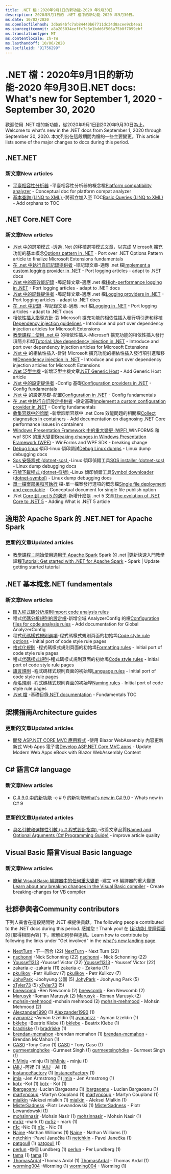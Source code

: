 ```yaml
---
title: .NET 檔：2020年9月1日的新功能-2020 年9月30日
description: 2020年9月1日的 .NET 檔中的新功能-2020 年9月30日。
ms.date: 10/02/2020
ms.openlocfilehash: 3dba84bfc7ab84440b67711dc34d8acee9cb4ea1
ms.sourcegitcommit: a8a205034eeffc7c3e1bdd6f506a75b0f7099ebf
ms.translationtype: MT
ms.contentlocale: zh-TW
ms.lasthandoff: 10/06/2020
ms.locfileid: "91756299"
---
```

# <a name="net-docs-whats-new-for-september-1-2020---september-30-2020"></a><span data-ttu-id="070a9-103">.NET 檔：2020年9月1日的新功能-2020 年9月30日</span><span class="sxs-lookup"><span data-stu-id="070a9-103">.NET docs: What's new for September 1, 2020 - September 30, 2020</span></span>

<span data-ttu-id="070a9-104">歡迎使用 .NET 檔的新功能，從2020年9月1日到2020年9月30日為止。</span><span class="sxs-lookup"><span data-stu-id="070a9-104">Welcome to what's new in the .NET docs from September 1, 2020 through September 30, 2020.</span></span> <span data-ttu-id="070a9-105">本文列出在這段期間內檔的一些主要變更。</span><span class="sxs-lookup"><span data-stu-id="070a9-105">This article lists some of the major changes to docs during this period.</span></span>

## <a name="net"></a><span data-ttu-id="070a9-106">.NET</span><span class="sxs-lookup"><span data-stu-id="070a9-106">.NET</span></span>

### <a name="new-articles"></a><span data-ttu-id="070a9-107">新文章</span><span class="sxs-lookup"><span data-stu-id="070a9-107">New articles</span></span>

- <span data-ttu-id="070a9-108">[平臺相容性分析器](../standard/analyzers/platform-compat-analyzer.md) -平臺相容性分析器的概念檔</span><span class="sxs-lookup"><span data-stu-id="070a9-108">[Platform compatibility analyzer](../standard/analyzers/platform-compat-analyzer.md) - Conceptual doc for platform compat analyzer</span></span>
- <span data-ttu-id="070a9-109">[基本查詢 (LINQ to XML) ](../standard/linq/basic-queries-linq-to-xml.md) -將孤立加入至 TOC</span><span class="sxs-lookup"><span data-stu-id="070a9-109">[Basic Queries (LINQ to XML)](../standard/linq/basic-queries-linq-to-xml.md) - Add orphans to TOC</span></span>

## <a name="net-core"></a><span data-ttu-id="070a9-110">.NET Core</span><span class="sxs-lookup"><span data-stu-id="070a9-110">.NET Core</span></span>

### <a name="new-articles"></a><span data-ttu-id="070a9-111">新文章</span><span class="sxs-lookup"><span data-stu-id="070a9-111">New articles</span></span>

- <span data-ttu-id="070a9-112">[.Net 中的選項模式](../core/extensions/options.md) -透過 .Net 的移植選項模式文章，以完成 Microsoft 擴充功能的基本概念</span><span class="sxs-lookup"><span data-stu-id="070a9-112">[Options pattern in .NET](../core/extensions/options.md) - Port over .NET Options Pattern article to finalize Microsoft Extensions fundamentals</span></span>
- <span data-ttu-id="070a9-113">[在 .net 中執行自訂記錄提供者](../core/extensions/custom-logging-provider.md) -埠記錄文章-適應 .net 檔</span><span class="sxs-lookup"><span data-stu-id="070a9-113">[Implement a custom logging provider in .NET](../core/extensions/custom-logging-provider.md) - Port logging articles - adapt to .NET docs</span></span>
- <span data-ttu-id="070a9-114">[.Net 中的高效能記錄](../core/extensions/high-performance-logging.md) -埠記錄文章-適應 .net 檔</span><span class="sxs-lookup"><span data-stu-id="070a9-114">[High-performance logging in .NET](../core/extensions/high-performance-logging.md) - Port logging articles - adapt to .NET docs</span></span>
- <span data-ttu-id="070a9-115">[.Net 中的記錄提供者](../core/extensions/logging-providers.md) -埠記錄文章-適應 .net 檔</span><span class="sxs-lookup"><span data-stu-id="070a9-115">[Logging providers in .NET](../core/extensions/logging-providers.md) - Port logging articles - adapt to .NET docs</span></span>
- <span data-ttu-id="070a9-116">[在 .net 中記錄](../core/extensions/logging.md) -埠記錄文章-適應 .net 檔</span><span class="sxs-lookup"><span data-stu-id="070a9-116">[Logging in .NET](../core/extensions/logging.md) - Port logging articles - adapt to .NET docs</span></span>
- <span data-ttu-id="070a9-117">相依性[插入指導方針](../core/extensions/dependency-injection-guidelines.md)-對 Microsoft 擴充功能的相依性插入發行項引進和移植</span><span class="sxs-lookup"><span data-stu-id="070a9-117">[Dependency injection guidelines](../core/extensions/dependency-injection-guidelines.md) - Introduce and port over dependency injection articles for Microsoft Extensions</span></span>
- <span data-ttu-id="070a9-118">[教學課程：使用 .net 中](../core/extensions/dependency-injection-usage.md) 的相依性插入-Microsoft 擴充功能的相依性插入發行項簡介和埠</span><span class="sxs-lookup"><span data-stu-id="070a9-118">[Tutorial: Use dependency injection in .NET](../core/extensions/dependency-injection-usage.md) - Introduce and port over dependency injection articles for Microsoft Extensions</span></span>
- <span data-ttu-id="070a9-119">[.Net 中](../core/extensions/dependency-injection.md) 的相依性插入-針對 Microsoft 擴充功能的相依性插入發行項引進和移植</span><span class="sxs-lookup"><span data-stu-id="070a9-119">[Dependency injection in .NET](../core/extensions/dependency-injection.md) - Introduce and port over dependency injection articles for Microsoft Extensions</span></span>
- <span data-ttu-id="070a9-120">[.Net 泛型主機](../core/extensions/generic-host.md) -新增泛型主機文章</span><span class="sxs-lookup"><span data-stu-id="070a9-120">[.NET Generic Host](../core/extensions/generic-host.md) - Add Generic Host article</span></span>
- <span data-ttu-id="070a9-121">[.Net 中的設定提供者](../core/extensions/configuration-providers.md) -Config 基礎</span><span class="sxs-lookup"><span data-stu-id="070a9-121">[Configuration providers in .NET](../core/extensions/configuration-providers.md) - Config fundamentals</span></span>
- <span data-ttu-id="070a9-122">[.Net 中](../core/extensions/configuration.md) 的設定基礎-配置</span><span class="sxs-lookup"><span data-stu-id="070a9-122">[Configuration in .NET](../core/extensions/configuration.md) - Config fundamentals</span></span>
- <span data-ttu-id="070a9-123">[在 .net 中執行自訂設定提供者](../core/extensions/custom-configuration-provider.md) -設定基礎</span><span class="sxs-lookup"><span data-stu-id="070a9-123">[Implement a custom configuration provider in .NET](../core/extensions/custom-configuration-provider.md) - Config fundamentals</span></span>
- <span data-ttu-id="070a9-124">[收集容器中的診斷](../core/diagnostics/diagnostics-in-containers.md) -新增診斷容器中 .net Core 效能問題的相關檔</span><span class="sxs-lookup"><span data-stu-id="070a9-124">[Collect diagnostics in containers](../core/diagnostics/diagnostics-in-containers.md) - Add documentation on diagnosing .NET Core performance issues in containers</span></span>
- <span data-ttu-id="070a9-125">[Windows Presentation Framework 中的重大變更 (WPF) ](../core/compatibility/wpf.md) WINFORMS 和 wpf SDK 的重大變更</span><span class="sxs-lookup"><span data-stu-id="070a9-125">[Breaking changes in Windows Presentation Framework (WPF)](../core/compatibility/wpf.md) - WinForms and WPF SDK - breaking change</span></span>
- <span data-ttu-id="070a9-126">[Debug linux](../core/diagnostics/debug-linux-dumps.md) 傾印-linux 傾印調試</span><span class="sxs-lookup"><span data-stu-id="070a9-126">[Debug Linux dumps](../core/diagnostics/debug-linux-dumps.md) - Linux dump debugging docs</span></span>
- <span data-ttu-id="070a9-127">[Sos 安裝程式 (dotnet-sos) ](../core/diagnostics/dotnet-sos.md) -Linux 傾印偵錯工具</span><span class="sxs-lookup"><span data-stu-id="070a9-127">[SOS installer (dotnet-sos)](../core/diagnostics/dotnet-sos.md) - Linux dump debugging docs</span></span>
- <span data-ttu-id="070a9-128">[符號下載程式 (dotnet-符號) ](../core/diagnostics/dotnet-symbol.md) -Linux 傾印偵錯工具</span><span class="sxs-lookup"><span data-stu-id="070a9-128">[Symbol downloader (dotnet-symbol)](../core/diagnostics/dotnet-symbol.md) - Linux dump debugging docs</span></span>
- <span data-ttu-id="070a9-129">[單一檔案部署和可執行](../core/deploying/single-file.md) 檔-單一檔案發行選項的概念檔</span><span class="sxs-lookup"><span data-stu-id="070a9-129">[Single file deployment and executable](../core/deploying/single-file.md) - Conceptual document for single file publish option</span></span>
- <span data-ttu-id="070a9-130">.Net [Core 到 .net 5 的演進](../core/dotnet-five.md)-新增什麼是 .net 5 文章</span><span class="sxs-lookup"><span data-stu-id="070a9-130">[The evolution of .NET Core to .NET 5](../core/dotnet-five.md) - Adding What is .NET 5 article</span></span>

## <a name="net-for-apache-spark"></a><span data-ttu-id="070a9-131">適用於 Apache Spark 的 .NET</span><span class="sxs-lookup"><span data-stu-id="070a9-131">.NET for Apache Spark</span></span>

### <a name="updated-articles"></a><span data-ttu-id="070a9-132">更新的文章</span><span class="sxs-lookup"><span data-stu-id="070a9-132">Updated articles</span></span>

- <span data-ttu-id="070a9-133">[教學課程：開始使用適用于 Apache Spark](../spark/tutorials/get-started.md) Spark 的 .net |更新快速入門教學課程</span><span class="sxs-lookup"><span data-stu-id="070a9-133">[Tutorial: Get started with .NET for Apache Spark](../spark/tutorials/get-started.md) - Spark | Update getting started tutorial</span></span>

## <a name="net-fundamentals"></a><span data-ttu-id="070a9-134">.NET 基本概念</span><span class="sxs-lookup"><span data-stu-id="070a9-134">.NET fundamentals</span></span>

### <a name="new-articles"></a><span data-ttu-id="070a9-135">新文章</span><span class="sxs-lookup"><span data-stu-id="070a9-135">New articles</span></span>

- [<span data-ttu-id="070a9-136">匯入程式碼分析規則</span><span class="sxs-lookup"><span data-stu-id="070a9-136">Import code analysis rules</span></span>](../fundamentals/code-analysis/quality-rules/index.md)
- <span data-ttu-id="070a9-137">程式[代碼分析規則的設定檔](../fundamentals/code-analysis/configuration-files.md)-新增全域 AnalyzerConfig 的檔</span><span class="sxs-lookup"><span data-stu-id="070a9-137">[Configuration files for code analysis rules](../fundamentals/code-analysis/configuration-files.md) - Add documentation for Global AnalyzerConfig</span></span>
- <span data-ttu-id="070a9-138">程式[代碼樣式規則選項](../fundamentals/code-analysis/code-style-rule-options.md)-程式碼樣式規則頁面的初始埠</span><span class="sxs-lookup"><span data-stu-id="070a9-138">[Code style rule options](../fundamentals/code-analysis/code-style-rule-options.md) - Initial port of code style rule pages</span></span>
- <span data-ttu-id="070a9-139">[格式化規則](../fundamentals/code-analysis/style-rules/formatting-rules.md) -程式碼樣式規則頁面的初始埠</span><span class="sxs-lookup"><span data-stu-id="070a9-139">[Formatting rules](../fundamentals/code-analysis/style-rules/formatting-rules.md) - Initial port of code style rule pages</span></span>
- <span data-ttu-id="070a9-140">程式[代碼樣式規則](../fundamentals/code-analysis/style-rules/index.md)-程式碼樣式規則頁面的初始埠</span><span class="sxs-lookup"><span data-stu-id="070a9-140">[Code style rules](../fundamentals/code-analysis/style-rules/index.md) - Initial port of code style rule pages</span></span>
- <span data-ttu-id="070a9-141">[語言規則](../fundamentals/code-analysis/style-rules/language-rules.md) -程式碼樣式規則頁面的初始埠</span><span class="sxs-lookup"><span data-stu-id="070a9-141">[Language rules](../fundamentals/code-analysis/style-rules/language-rules.md) - Initial port of code style rule pages</span></span>
- <span data-ttu-id="070a9-142">[命名規則](../fundamentals/code-analysis/style-rules/naming-rules.md) -程式碼樣式規則頁面的初始埠</span><span class="sxs-lookup"><span data-stu-id="070a9-142">[Naming rules](../fundamentals/code-analysis/style-rules/naming-rules.md) - Initial port of code style rule pages</span></span>
- <span data-ttu-id="070a9-143">[.Net 檔](../fundamentals/index.yml) -基礎目錄</span><span class="sxs-lookup"><span data-stu-id="070a9-143">[.NET documentation](../fundamentals/index.yml) - Fundamentals TOC</span></span>

## <a name="architecture-guides"></a><span data-ttu-id="070a9-144">架構指南</span><span class="sxs-lookup"><span data-stu-id="070a9-144">Architecture guides</span></span>

### <a name="updated-articles"></a><span data-ttu-id="070a9-145">更新的文章</span><span class="sxs-lookup"><span data-stu-id="070a9-145">Updated articles</span></span>

- <span data-ttu-id="070a9-146">[開發 ASP.NET CORE MVC 應用程式](../architecture/modern-web-apps-azure/develop-asp-net-core-mvc-apps.md) -使用 Blazor WebAssembly 內容更新新式 Web Apps 電子書</span><span class="sxs-lookup"><span data-stu-id="070a9-146">[Develop ASP.NET Core MVC apps](../architecture/modern-web-apps-azure/develop-asp-net-core-mvc-apps.md) - Update Modern Web Apps eBook with Blazor WebAssembly Content</span></span>

## <a name="c-language"></a><span data-ttu-id="070a9-147">C# 語言</span><span class="sxs-lookup"><span data-stu-id="070a9-147">C# language</span></span>

### <a name="new-articles"></a><span data-ttu-id="070a9-148">新文章</span><span class="sxs-lookup"><span data-stu-id="070a9-148">New articles</span></span>

- <span data-ttu-id="070a9-149">[C # 9.0 中的新功能](../csharp/whats-new/csharp-9.md) -c # 9 的新功能</span><span class="sxs-lookup"><span data-stu-id="070a9-149">[What's new in C# 9.0](../csharp/whats-new/csharp-9.md) - Whats new in C# 9</span></span>

### <a name="updated-articles"></a><span data-ttu-id="070a9-150">更新的文章</span><span class="sxs-lookup"><span data-stu-id="070a9-150">Updated articles</span></span>

- <span data-ttu-id="070a9-151">[具名引數和選擇性引數 (c # 程式設計指南) ](../csharp/programming-guide/classes-and-structs/named-and-optional-arguments.md) -改善文章品質</span><span class="sxs-lookup"><span data-stu-id="070a9-151">[Named and Optional Arguments (C# Programming Guide)](../csharp/programming-guide/classes-and-structs/named-and-optional-arguments.md) - improve article quality</span></span>

## <a name="visual-basic-language"></a><span data-ttu-id="070a9-152">Visual Basic 語言</span><span class="sxs-lookup"><span data-stu-id="070a9-152">Visual Basic language</span></span>

### <a name="new-articles"></a><span data-ttu-id="070a9-153">新文章</span><span class="sxs-lookup"><span data-stu-id="070a9-153">New articles</span></span>

- <span data-ttu-id="070a9-154">[瞭解 Visual Basic 編譯器中的任何重大變更](../visual-basic/whats-new/breaking-changes.md) -建立 VB 編譯器的重大變更</span><span class="sxs-lookup"><span data-stu-id="070a9-154">[Learn about any breaking changes in the Visual Basic compiler](../visual-basic/whats-new/breaking-changes.md) - Create breaking-changes for VB compiler</span></span>

## <a name="community-contributors"></a><span data-ttu-id="070a9-155">社群參與者</span><span class="sxs-lookup"><span data-stu-id="070a9-155">Community contributors</span></span>

<span data-ttu-id="070a9-156">下列人員會在這段期間對 .NET 檔提供貢獻。</span><span class="sxs-lookup"><span data-stu-id="070a9-156">The following people contributed to the .NET docs during this period.</span></span> <span data-ttu-id="070a9-157">感謝您！</span><span class="sxs-lookup"><span data-stu-id="070a9-157">Thank you!</span></span> <span data-ttu-id="070a9-158">在 [ [新功能] 登陸頁面](index.yml)的 [取得相關內容] 下，瞭解如何參與連結。</span><span class="sxs-lookup"><span data-stu-id="070a9-158">Learn how to contribute by following the links under "Get involved" in the [what's new landing page](index.yml).</span></span>

- <span data-ttu-id="070a9-159">[NextTurn](https://github.com/NextTurn) -下一回合 (22) </span><span class="sxs-lookup"><span data-stu-id="070a9-159">[NextTurn](https://github.com/NextTurn) - Next Turn (22)</span></span>
- <span data-ttu-id="070a9-160">[nschonni](https://github.com/nschonni) -Nick Schonning (22) </span><span class="sxs-lookup"><span data-stu-id="070a9-160">[nschonni](https://github.com/nschonni) - Nick Schonning (22)</span></span>
- <span data-ttu-id="070a9-161">[Youssef1313](https://github.com/Youssef1313) -Youssef Victor (22) </span><span class="sxs-lookup"><span data-stu-id="070a9-161">[Youssef1313](https://github.com/Youssef1313) - Youssef Victor (22)</span></span>
- <span data-ttu-id="070a9-162">[zakaria-c](https://github.com/zakaria-c) -zakaria (11) </span><span class="sxs-lookup"><span data-stu-id="070a9-162">[zakaria-c](https://github.com/zakaria-c) - Zakaria (11)</span></span>
- <span data-ttu-id="070a9-163">[pkulikov](https://github.com/pkulikov) -Petr Kulikov (7) </span><span class="sxs-lookup"><span data-stu-id="070a9-163">[pkulikov](https://github.com/pkulikov) - Petr Kulikov (7)</span></span>
- <span data-ttu-id="070a9-164">[JohyPark](https://github.com/JohyPark) -Joohyung 公園 (5) </span><span class="sxs-lookup"><span data-stu-id="070a9-164">[JohyPark](https://github.com/JohyPark) - Joohyung Park (5)</span></span>
- <span data-ttu-id="070a9-165">[xTyler73](https://github.com/xTyler73) (5) </span><span class="sxs-lookup"><span data-stu-id="070a9-165">[xTyler73](https://github.com/xTyler73) (5)</span></span>
- <span data-ttu-id="070a9-166">[bnewcomb](https://github.com/bnewcomb) -Ben Newcomb (2) </span><span class="sxs-lookup"><span data-stu-id="070a9-166">[bnewcomb](https://github.com/bnewcomb) - Ben Newcomb (2)</span></span>
- <span data-ttu-id="070a9-167">[Marusyk](https://github.com/Marusyk) -Roman Marusyk (2) </span><span class="sxs-lookup"><span data-stu-id="070a9-167">[Marusyk](https://github.com/Marusyk) - Roman Marusyk (2)</span></span>
- <span data-ttu-id="070a9-168">[mohsin-mehmood](https://github.com/mohsin-mehmood) -mohsin mehmood (2) </span><span class="sxs-lookup"><span data-stu-id="070a9-168">[mohsin-mehmood](https://github.com/mohsin-mehmood) - Mohsin Mehmood (2)</span></span>
- <span data-ttu-id="070a9-169">[Alexzander1990](https://github.com/Alexzander1990) (1) </span><span class="sxs-lookup"><span data-stu-id="070a9-169">[Alexzander1990](https://github.com/Alexzander1990) (1)</span></span>
- <span data-ttu-id="070a9-170">[aymanizz](https://github.com/aymanizz) -Ayman Izzeldin (1) </span><span class="sxs-lookup"><span data-stu-id="070a9-170">[aymanizz](https://github.com/aymanizz) - Ayman Izzeldin (1)</span></span>
- <span data-ttu-id="070a9-171">[bklebe](https://github.com/bklebe) -Beatrix Klebe (1) </span><span class="sxs-lookup"><span data-stu-id="070a9-171">[bklebe](https://github.com/bklebe) - Beatrix Klebe (1)</span></span>
- <span data-ttu-id="070a9-172">[bradriske](https://github.com/bradriske) (1) </span><span class="sxs-lookup"><span data-stu-id="070a9-172">[bradriske](https://github.com/bradriske) (1)</span></span>
- <span data-ttu-id="070a9-173">[brendan-mcmahon](https://github.com/brendan-mcmahon) -brendan mcmahon (1) </span><span class="sxs-lookup"><span data-stu-id="070a9-173">[brendan-mcmahon](https://github.com/brendan-mcmahon) - Brendan McMahon (1)</span></span>
- <span data-ttu-id="070a9-174">[CAS0](https://github.com/CAS0) -Tony Caso (1) </span><span class="sxs-lookup"><span data-stu-id="070a9-174">[CAS0](https://github.com/CAS0) - Tony Caso (1)</span></span>
- <span data-ttu-id="070a9-175">[gurmeetsinghdke](https://github.com/gurmeetsinghdke) -Gurmeet Singh (1) </span><span class="sxs-lookup"><span data-stu-id="070a9-175">[gurmeetsinghdke](https://github.com/gurmeetsinghdke) - Gurmeet Singh (1)</span></span>
- <span data-ttu-id="070a9-176">[hiMinju](https://github.com/hiMinju) -minju (1) </span><span class="sxs-lookup"><span data-stu-id="070a9-176">[hiMinju](https://github.com/hiMinju) - minju (1)</span></span>
- <span data-ttu-id="070a9-177">[iAliJ](https://github.com/iAliJ) -阿裡 (1) </span><span class="sxs-lookup"><span data-stu-id="070a9-177">[iAliJ](https://github.com/iAliJ) - Ali (1)</span></span>
- <span data-ttu-id="070a9-178">[InstanceFactory](https://github.com/InstanceFactory) (1) </span><span class="sxs-lookup"><span data-stu-id="070a9-178">[InstanceFactory](https://github.com/InstanceFactory) (1)</span></span>
- <span data-ttu-id="070a9-179">[jmia](https://github.com/jmia) -Jen Armstrong (1) </span><span class="sxs-lookup"><span data-stu-id="070a9-179">[jmia](https://github.com/jmia) - Jen Armstrong (1)</span></span>
- <span data-ttu-id="070a9-180">[kotx](https://github.com/kotx) -Kot (1) </span><span class="sxs-lookup"><span data-stu-id="070a9-180">[kotx](https://github.com/kotx) - Kot (1)</span></span>
- <span data-ttu-id="070a9-181">[lbargaoanu](https://github.com/lbargaoanu) -Lucian Bargaoanu (1) </span><span class="sxs-lookup"><span data-stu-id="070a9-181">[lbargaoanu](https://github.com/lbargaoanu) - Lucian Bargaoanu (1)</span></span>
- <span data-ttu-id="070a9-182">[martyncoup](https://github.com/martyncoup) -Martyn Coupland (1) </span><span class="sxs-lookup"><span data-stu-id="070a9-182">[martyncoup](https://github.com/martyncoup) - Martyn Coupland (1)</span></span>
- <span data-ttu-id="070a9-183">[mialkin](https://github.com/mialkin) -Aleksei mialkin (1) </span><span class="sxs-lookup"><span data-stu-id="070a9-183">[mialkin](https://github.com/mialkin) - Aleksei Mialkin (1)</span></span>
- <span data-ttu-id="070a9-184">[MisterSadness](https://github.com/MisterSadness) -Piotr Lewandowski (1) </span><span class="sxs-lookup"><span data-stu-id="070a9-184">[MisterSadness](https://github.com/MisterSadness) - Piotr Lewandowski (1)</span></span>
- <span data-ttu-id="070a9-185">[mohsinnasir](https://github.com/mohsinnasir) -Mohsin Nasir (1) </span><span class="sxs-lookup"><span data-stu-id="070a9-185">[mohsinnasir](https://github.com/mohsinnasir) - Mohsin Nasir (1)</span></span>
- <span data-ttu-id="070a9-186">[mr5z](https://github.com/mr5z) -mark (1) </span><span class="sxs-lookup"><span data-stu-id="070a9-186">[mr5z](https://github.com/mr5z) - mark (1)</span></span>
- <span data-ttu-id="070a9-187">[n1c](https://github.com/n1c) -Nic (1) </span><span class="sxs-lookup"><span data-stu-id="070a9-187">[n1c](https://github.com/n1c) - Nic (1)</span></span>
- <span data-ttu-id="070a9-188">[Naine](https://github.com/Naine) -Nathan Williams (1) </span><span class="sxs-lookup"><span data-stu-id="070a9-188">[Naine](https://github.com/Naine) - Nathan Williams (1)</span></span>
- <span data-ttu-id="070a9-189">[netchkin](https://github.com/netchkin) -Pavel Janečka (1) </span><span class="sxs-lookup"><span data-stu-id="070a9-189">[netchkin](https://github.com/netchkin) - Pavel Janečka (1)</span></span>
- <span data-ttu-id="070a9-190">[patgoull](https://github.com/patgoull) (1) </span><span class="sxs-lookup"><span data-stu-id="070a9-190">[patgoull](https://github.com/patgoull) (1)</span></span>
- <span data-ttu-id="070a9-191">[perlun](https://github.com/perlun) -每個 Lundberg (1) </span><span class="sxs-lookup"><span data-stu-id="070a9-191">[perlun](https://github.com/perlun) - Per Lundberg (1)</span></span>
- <span data-ttu-id="070a9-192">[tama](https://github.com/tama) (1) </span><span class="sxs-lookup"><span data-stu-id="070a9-192">[tama](https://github.com/tama) (1)</span></span>
- <span data-ttu-id="070a9-193">[ThomasArdal](https://github.com/ThomasArdal) -Thomas Ardal (1) </span><span class="sxs-lookup"><span data-stu-id="070a9-193">[ThomasArdal](https://github.com/ThomasArdal) - Thomas Ardal (1)</span></span>
- <span data-ttu-id="070a9-194">[worming004](https://github.com/worming004) -Worming (1) </span><span class="sxs-lookup"><span data-stu-id="070a9-194">[worming004](https://github.com/worming004) - Worming (1)</span></span>
